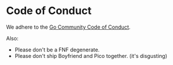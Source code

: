 # Code of Conduct

We adhere to the [Go Community Code of Conduct](https://go.dev/conduct).

Also:

* Please don't be a FNF degenerate.
* Please don't ship Boyfriend and Pico together. (it's disgusting)
